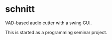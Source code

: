 # schnitt
VAD-based audio cutter with a swing GUI.

This is started as a programming seminar project.

